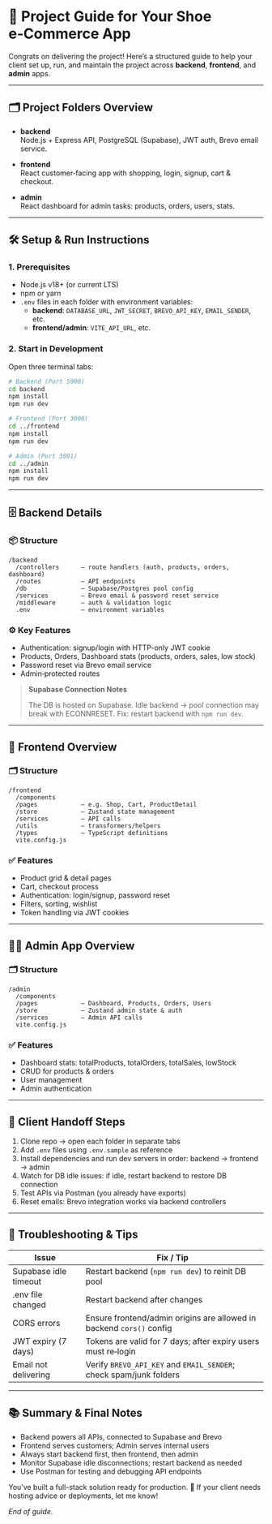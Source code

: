 # 🚀 Project Guide for Your Shoe e‑Commerce App

Congrats on delivering the project! Here’s a structured guide to help your client set up, run, and maintain the project across **backend**, **frontend**, and **admin** apps.

---

## 🗂️ Project Folders Overview

- **backend**  
  Node.js + Express API, PostgreSQL (Supabase), JWT auth, Brevo email service.

- **frontend**  
  React customer‑facing app with shopping, login, signup, cart & checkout.

- **admin**  
  React dashboard for admin tasks: products, orders, users, stats.

---

## 🛠 Setup & Run Instructions

### 1. Prerequisites

- Node.js v18+ (or current LTS)  
- npm or yarn  
- `.env` files in each folder with environment variables:
  - **backend**: `DATABASE_URL`, `JWT_SECRET`, `BREVO_API_KEY`, `EMAIL_SENDER`, etc.
  - **frontend/admin**: `VITE_API_URL`, etc.

### 2. Start in Development

Open three terminal tabs:

```bash
# Backend (Port 5000)
cd backend
npm install
npm run dev

# Frontend (Port 3000)
cd ../frontend
npm install
npm run dev

# Admin (Port 3001)
cd ../admin
npm install
npm run dev
```

---

## 🗄️ Backend Details

### 📦 Structure

```text
/backend
  /controllers      – route handlers (auth, products, orders, dashboard)
  /routes           – API endpoints
  /db               – Supabase/Postgres pool config
  /services         – Brevo email & password reset service
  /middleware       – auth & validation logic
  .env              – environment variables
```

### ⚙️ Key Features

- Authentication: signup/login with HTTP-only JWT cookie
- Products, Orders, Dashboard stats (products, orders, sales, low stock)
- Password reset via Brevo email service
- Admin‑protected routes

> **Supabase Connection Notes**
>
> The DB is hosted on Supabase. Idle backend → pool connection may break with ECONNRESET. Fix: restart backend with `npm run dev`.

---

## 🛒 Frontend Overview

### 🗂 Structure

```text
/frontend
  /components
  /pages            – e.g. Shop, Cart, ProductDetail 
  /store            – Zustand state management
  /services         – API calls
  /utils            – transformers/helpers
  /types            – TypeScript definitions
  vite.config.js
```

### ✅ Features

- Product grid & detail pages
- Cart, checkout process
- Authentication: login/signup, password reset
- Filters, sorting, wishlist
- Token handling via JWT cookies

---

## 🧑‍💼 Admin App Overview

### 🗂 Structure

```text
/admin
  /components
  /pages            – Dashboard, Products, Orders, Users
  /store            – Zustand admin state & auth
  /services         – Admin API calls
  vite.config.js
```

### ✅ Features

- Dashboard stats: totalProducts, totalOrders, totalSales, lowStock
- CRUD for products & orders
- User management
- Admin authentication

---

## 📝 Client Handoff Steps

1. Clone repo → open each folder in separate tabs
2. Add `.env` files using `.env.sample` as reference
3. Install dependencies and run dev servers in order: backend → frontend → admin
4. Watch for DB idle issues: if idle, restart backend to restore DB connection
5. Test APIs via Postman (you already have exports)
6. Reset emails: Brevo integration works via backend controllers

---

## 🧭 Troubleshooting & Tips

| Issue                  | Fix / Tip                                                                 |
|------------------------|--------------------------------------------------------------------------|
| Supabase idle timeout  | Restart backend (`npm run dev`) to reinit DB pool                         |
| .env file changed      | Restart backend after changes                                             |
| CORS errors            | Ensure frontend/admin origins are allowed in backend `cors()` config      |
| JWT expiry (7 days)    | Tokens are valid for 7 days; after expiry users must re‑login             |
| Email not delivering   | Verify `BREVO_API_KEY` and `EMAIL_SENDER`; check spam/junk folders        |

---

## 📚 Summary & Final Notes

- Backend powers all APIs, connected to Supabase and Brevo
- Frontend serves customers; Admin serves internal users
- Always start backend first, then frontend, then admin
- Monitor Supabase idle disconnections; restart backend as needed
- Use Postman for testing and debugging API endpoints

You’ve built a full-stack solution ready for production. 🎉 If your client needs hosting advice or deployments, let me know!

_End of guide._